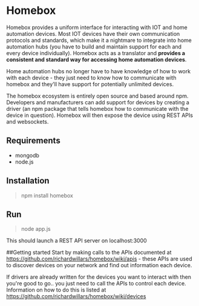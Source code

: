 # Homebox
Homebox provides a uniform interface for interacting with IOT and home automation devices. Most IOT devices have their own communication protocols and standards, which make it a nightmare to integrate into home automation hubs (you have to build and maintain support for each and every device individually). Homebox acts as a translator and **provides a consistent and standard way for accessing home automation devices**.

Home automation hubs no longer have to have knowledge of how to work with each device - they just need to know how to communicate with homebox and they'll have support for potentially unlimited devices.

The homebox ecosystem is entirely open source and based around npm. Developers and manufacturers can add support for devices by creating a driver (an npm package that tells homebox how to communicate with the device in question). Homebox will then expose the device using REST APIs and websockets.

## Requirements
- mongodb
- node.js

## Installation
> npm install homebox

## Run
> node app.js

This should launch a REST API server on localhost:3000

##Getting started
Start by making calls to the APIs documented at https://github.com/richardwillars/homebox/wiki/apis - these APIs are used to discover devices on your network and find out information each device. 

If drivers are already written for the devices you want to interact with then you're good to go.. you just need to call the APIs to control each device. Information on how to do this is listed at https://github.com/richardwillars/homebox/wiki/devices
